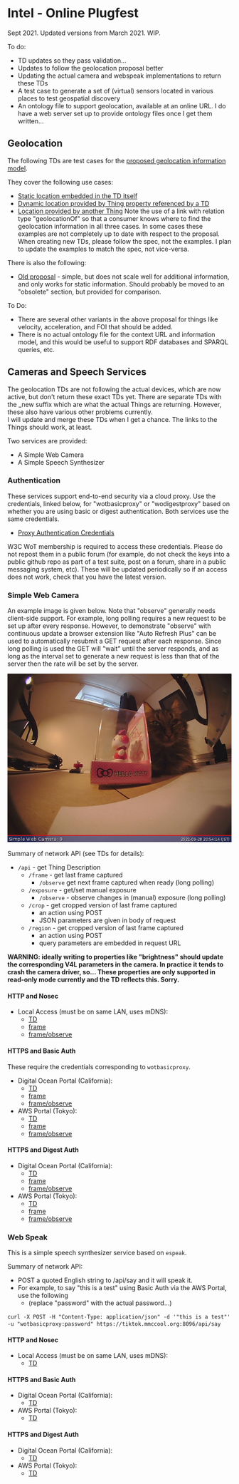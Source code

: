 # Intel - Online Plugfest
Sept 2021.  Updated versions from March 2021.  WIP.

To do:
* TD updates so they pass validation...
* Updates to follow the geolocation proposal better
* Updating the actual camera and webspeak implementations to return these TDs
* A test case to generate a set of (virtual) sensors located in various places to test geospatial discovery
* An ontology file to support geolocation, available at an online URL.  I do have a web server set up to provide ontology files once I get them written...

## Geolocation
The following TDs are test cases for the 
[proposed geolocation information model](https://github.com/w3c/wot-discovery/blob/main/proposals/geolocation.md).

They cover the following use cases:
* [Static location embedded in the TD itself](intel-ocf/Intel-OCF-button2touch.jsonld)
* [Dynamic location provided by Thing property referenced by a TD](intel-geolocator.jsonld)
* [Location provided by another Thing](intel-camera.jsonld)
Note the use of a link with relation type "geolocationOf" so that a consumer knows where
to find the geolocation information in all three cases.
In some cases these examples are not completely up to date with respect to the proposal.
When creating new TDs, please follow the spec, not the examples.  I plan to update the 
examples to match the spec, not vice-versa.

There is also the following:
* [Old proposal](intel-ocf/Intel-OCF-button1touch.jsonld) - simple, but does not scale well for
  additional information, and only works for static information.  Should probably be moved
  to an "obsolete" section, but provided for comparison.

To Do:
* There are several other variants in the above proposal for things like velocity, acceleration,
  and FOI that should be added.
* There is no actual ontology file for the context URL and information model, and this would be
  useful to support RDF databases and SPARQL queries, etc.

## Cameras and Speech Services
The geolocation TDs are not following the actual devices, which are now active, but don't return these
exact TDs yet. There are separate TDs with the _new suffix which are what the actual Things are returning.
However, these also have various other problems currently.  
I will update and merge these TDs when I get a chance.  The links to the Things should work, at least.

Two services are provided:
* A Simple Web Camera
* A Simple Speech Synthesizer

### Authentication
These services support end-to-end security via a cloud proxy.
Use the credentials, linked below, 
for "wotbasicproxy" or "wodigestproxy" based on whether you are using
basic or digest authentication.
Both services use the same credentials.

* [Proxy Authentication Credentials](https://lists.w3.org/Archives/Member/member-wot-ig/2018May/0003.html)

W3C WoT membership is required to access these credentials.
Please do not repost them in a public forum
(for example,
do not check the keys into a public github repo as part of a test suite,
post on a forum,
share in a public messaging system, etc).
These will be updated periodically so if an access does not work,
check that you have the latest version.

### Simple Web Camera
An example image is given below.
Note that "observe" generally needs client-side support.
For example, 
long polling requires a new request to be set up after every response.
However, to demonstrate "observe" with continuous update a browser 
extension like "Auto Refresh Plus" can be used to 
automatically resubmit a GET request after each response.
Since long polling is used the GET will "wait" until the server responds,
and as long as the interval set to generate a new request is less than
that of the server then the rate will be set by the server.

![Example image from camera](frame_1.jpeg)

Summary of network API (see TDs for details):
* `/api` - get Thing Description
    * `/frame` - get last frame captured
        - `/observe` get next frame captured when ready (long polling)
    * `/exposure` - get/set manual exposure
        - `/observe` - observe changes in (manual) exposure (long polling)
    * `/crop` - get cropped version of last frame captured
        - an action using POST
        - JSON parameters are given in body of request
    * `/region` - get cropped version of last frame captured
        - an action using POST
        - query parameters are embedded in request URL
    
**WARNING: ideally writing to properties like "brightness"
should update the corresponding V4L parameters in the camera.
In practice it tends to crash the camera driver, so...
These properties are only supported in read-only mode currently
and the TD reflects this.
Sorry.**

#### HTTP and Nosec 
* Local Access (must be on same LAN, uses mDNS):
    - [TD](http://sky.local:9191/api) 
    - [frame](http://sky.local:9191/api/frame)
    - [frame/observe](http://sky.local:9191/api/frame/observe)
          
#### HTTPS and Basic Auth
These require the credentials corresponding to `wotbasicproxy`.
* Digital Ocean Portal (California):
    - [TD](https://portal.mmccool.net:8098/api) 
    - [frame](https://portal.mmccool.net:8098/api/frame)
    - [frame/observe](https://portal.mmccool.net:8098/api/frame/observe)
* AWS Portal (Tokyo):
    - [TD](https://tiktok.mmccool.org:8098/api) 
    - [frame](https://tiktok.mmccool.org:8098/api/frame) 
    - [frame/observe](https://tiktok.mmccool.org:8098/api/frame/observe)

#### HTTPS and Digest Auth
* Digital Ocean Portal (California):
    - [TD](https://portal.mmccool.net:8099/api)
    - [frame](https://portal.mmccool.net:8099/api/frame)
    - [frame/observe](https://portal.mmccool.net:8099/api/frame/observe)
* AWS Portal (Tokyo):
    - [TD](https://tiktok.mmccool.org:8099/api) 
    - [frame](https://tiktok.mmccool.org:8099/api/frame)
    - [frame/observe](https://tiktok.mmccool.org:8099/api/frame/observe)
       
### Web Speak
This is a simple speech synthesizer service based on `espeak`.

Summary of network API: 
* POST a quoted English string to /api/say and it will speak it.
* For example, to say "this is a test" using Basic Auth via the AWS Portal, use the following
    - (replace "password" with the actual password...)

```
curl -X POST -H "Content-Type: application/json" -d '"this is a test"' -u "wotbasicproxy:password" https://tiktok.mmccool.org:8096/api/say

```
#### HTTP and Nosec 
* Local Access (must be on same LAN, uses mDNS):
    - [TD](http://sky.local:8085/api) 
          
#### HTTPS and Basic Auth
* Digital Ocean Portal (California):
    - [TD](https://portal.mmccool.net:8096/api) 
* AWS Portal (Tokyo):
    - [TD](https://tiktok.mmccool.org:8096/api) 

#### HTTPS and Digest Auth
* Digital Ocean Portal (California):
    - [TD](https://portal.mmccool.net:8097/api) 
* AWS Portal (Tokyo):
    - [TD](https://tiktok.mmccool.org:8097/api) 
